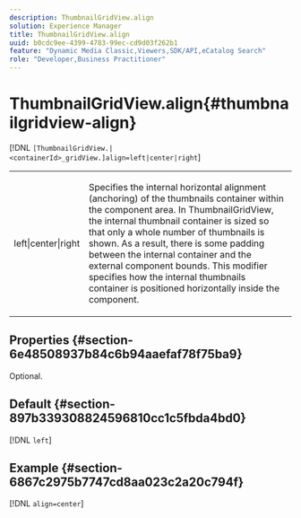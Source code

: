 ```yaml
---
description: ThumbnailGridView.align
solution: Experience Manager
title: ThumbnailGridView.align
uuid: b0cdc9ee-4399-4783-99ec-cd9d03f262b1
feature: "Dynamic Media Classic,Viewers,SDK/API,eCatalog Search"
role: "Developer,Business Practitioner"
---
```


# ThumbnailGridView.align{#thumbnailgridview-align}

[!DNL `[ThumbnailGridView.|<containerId>_gridView.]align=left|center|right`]

<table id="table_95890560230C48BBB03A8082F56382CA"> 
 <tbody> 
  <tr> 
   <td> <p> <span class="codeph"> left|center|right</span> </p> </td> 
   <td> <p> Specifies the internal horizontal alignment (anchoring) of the thumbnails container within the component area. In ThumbnailGridView, the internal thumbnail container is sized so that only a whole number of thumbnails is shown. As a result, there is some padding between the internal container and the external component bounds. This modifier specifies how the internal thumbnails container is positioned horizontally inside the component. </p> </td> 
  </tr> 
 </tbody> 
</table>

## Properties {#section-6e48508937b84c6b94aaefaf78f75ba9}

Optional.

## Default {#section-897b339308824596810cc1c5fbda4bd0}

[!DNL `left`]

## Example {#section-6867c2975b7747cd8aa023c2a20c794f}

[!DNL `align=center`] 
